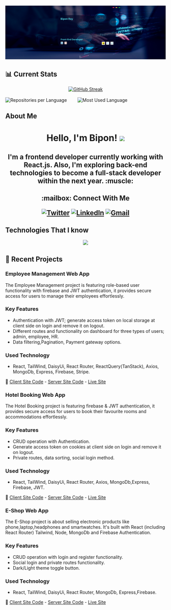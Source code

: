 ![My Info](https://raw.githubusercontent.com/Bipon-Roy/bipon-roy/main/images/banner.png)

## :bar_chart: Current Stats

<div align="center">
  <a href="https://git.io/streak-stats">
    <img src="https://github-readme-streak-stats.herokuapp.com?user=Bipon-Roy" alt="GitHub Streak" />
  </a>
</div>
<br>
<div style="display: flex;">
  <img src="https://github-profile-summary-cards.vercel.app/api/cards/repos-per-language?username=Bipon-Roy&theme=default" alt="Repositories per Language" width="45%" />
  <img src="https://github-profile-summary-cards.vercel.app/api/cards/most-commit-language?username=Bipon-Roy&theme=default" alt="Most Used Language" width="45%" />
</div>

## About Me

<h1><p align="center">Hello, I'm Bipon! <a><img src="https://media.giphy.com/media/hvRJCLFzcasrR4ia7z/giphy.gif" width="35px"></h1></a></p>

<h2><p align="center">I'm a frontend developer currently working with React.js. Also, I'm exploring back-end technologies to become a full-stack developer within the next year. :muscle:</p><h2>

<div align="center">
<p align="center">:mailbox: Connect With Me</p>

[![Twitter](https://img.shields.io/badge/Twitter-blue?logo=twitter&logoColor=white&style=for-the-badge)](https://twitter.com/bipon_dev)
[![LinkedIn](https://img.shields.io/badge/LinkedIn-blue?logo=linkedin&logoColor=white&style=for-the-badge)](https://www.linkedin.com/in/bipon-roy)
[![Gmail](https://img.shields.io/badge/Gmail-red?logo=gmail&logoColor=white&style=for-the-badge)](mailto:biponroy400@gmail.com)

</div>

## Technologies That I know

<p align="center">
  <a>
    <img src="https://skillicons.dev/icons?i=html,css,tailwind,js,react,git,github,nodejs,express,mongodb,mysql,firebase,netlify,c,cpp,figma," />
  </a>
</p>

## :dart: Recent Projects

### Employee Management Web App

The Employee Management project is featuring role-based user functionality with firebase and JWT authentication, it provides secure access for users to manage their employees effortlessly.

### Key Features

-   Authentication with JWT; generate access token on local storage at client side on login and remove it on logout.
-   Different routes and functionality on dashboard for
    three types of users; admin, employee,
    HR.
-   Data filtering,Pagination, Payment gateway options.

### Used Technology

-   React, TailWind, DaisyUi, React Router, ReactQuery(TanStack), Axios, MongoDb, Express, Firebase, Stripe.

:link: [Client Site Code](https://github.com/Bipon-Roy/employee-management-client) - [Server Site Code](https://github.com/Bipon-Roy/employee-management-server) - [Live Site](https://ph-employee-management-app.netlify.app/)

### Hotel Booking Web App

The Hotel Booking project is featuring firebase & JWT authentication, it provides secure access for users to book their favourite rooms and accommodations effortlessly.

### Key Features

-   CRUD operation with Authentication.
-   Generate access token on cookies at client side on login and remove it on logout.
-   Private routes, data sorting, social login method.

### Used Technology

-   React, TailWind, DaisyUi, React Router, Axios, MongoDb,Express, Firebase, JWT.

:link: [Client Site Code](https://github.com/Bipon-Roy/hotel-booking-application-client) - [Server Site Code](https://github.com/Bipon-Roy/hotel-booking-application-server) - [Live Site](https://hotel-booking-60b59.web.app)

### E-Shop Web App

The E-Shop project is about selling electronic products like phone,laptop,headphones and smartwatches. It's built with React (including React Router) Tailwind, Node, MongoDb and Firebase Authentication.

### Key Features

-   CRUD operation with login and register functionality.
-   Social login and private routes functionality.
-   Dark/Light theme toggle button.

### Used Technology

-   React, TailWind, DaisyUi, React Router, MongoDb, Express,Firebase.

:link: [Client Site Code](https://github.com/Bipon-Roy/e-shop-client) - [Server Site Code](https://github.com/Bipon-Roy/e-shop-server) - [Live Site](https://eshop-31def.web.app)
